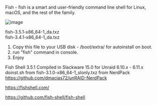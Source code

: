Fish - fish is a smart and user-friendly command line
shell for Linux, macOS, and the rest of the family.


![image](https://user-images.githubusercontent.com/28630321/193850149-76a497c7-cb1a-4fb5-86f9-7d5e8aad77e5.png)


fish-3.5.1-x86_64-1_da.txz   
fish-3.4.1-x86_64-1_da.txz   

1. Copy this file to your USB disk - /boot/extra/ for autoinstall on boot.
2. run "fish" command in console.
3. Enjoy 


Fish Shell 3.5.1 Compiled in Slackware 15.0 for Unraid 6.10.x - 6.11.x
doinst.sh from fish-3.1.0-x86_64-1_slonly.txz from NerdPack https://github.com/dmacias72/unRAID-NerdPack

https://fishshell.com/

https://github.com/fish-shell/fish-shell
